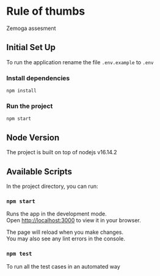 # Rule of thumbs

Zemoga assesment

## Initial Set Up

To run the application rename the file `.env.example` to `.env`

### Install dependencies

`npm install`

### Run the project

`npm start`

## Node Version

The project is built on top of nodejs v16.14.2

## Available Scripts

In the project directory, you can run:

### `npm start`

Runs the app in the development mode.\
Open [http://localhost:3000](http://localhost:3000) to view it in your browser.

The page will reload when you make changes.\
You may also see any lint errors in the console.

### `npm test`

To run all the test cases in an automated way
